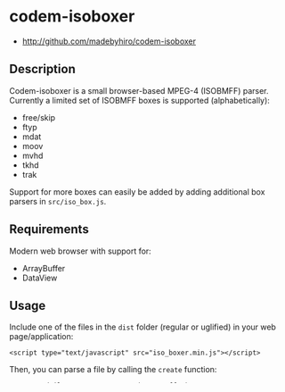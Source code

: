 # codem-isoboxer

* http://github.com/madebyhiro/codem-isoboxer

## Description

Codem-isoboxer is a small browser-based MPEG-4 (ISOBMFF) parser. Currently a limited set of ISOBMFF boxes is supported (alphabetically):

* free/skip
* ftyp
* mdat
* moov
* mvhd
* tkhd
* trak

Support for more boxes can easily be added by adding additional box parsers in `src/iso_box.js`.

## Requirements

Modern web browser with support for:

* ArrayBuffer
* DataView

## Usage

Include one of the files in the `dist` folder (regular or uglified) in your web page/application:

    <script type="text/javascript" src="iso_boxer.min.js"></script>

Then, you can parse a file by calling the `create` function:

    var parsedFile = ISOBoxer.create(arrayBuffer);

The `arrayBuffer` can for example be obtained by issuing an XHR request, or by using the `FileReader` API to read a local file.

Codem-isoboxer makes no assumptions on the validity of the given file. It also does minimal handling of the data types and provides
mostly a raw interface. Some frequently used attributes are parsed to easier-to-use types, such as the major brand and list of compatible brands
in the `ftyp` box.

## Development

Check out the source from Github. Make changes to the files in `/src`. We use `grunt` to build the distribution files. If you add a box parser be sure to include a comment that points toward the relevant section in the specs.

### Building

    grunt

### Using grunt watcher

You can use `grunt-contrib-watch` to watch for changes to the source and automatically build it:

    grunt watch

## Demo

Open `test/index.html` in your browser. Use the file picker to select a local MPEG-4 file and parse it. Results will be in the `window.parsedFile` variable. Inspect it from your browser's console.

## License

Codem-isoboxer is released under the MIT license, see `LICENSE.txt`.
